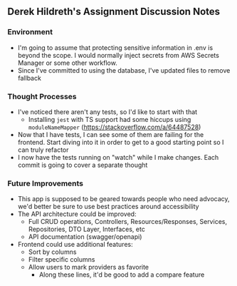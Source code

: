 ## Derek Hildreth's Assignment Discussion Notes

### Environment
 - I'm going to assume that protecting sensitive information in .env is beyond the scope.  I would normally inject secrets from AWS Secrets Manager or some other workflow.
 - Since I've committed to using the database, I've updated files to remove fallback

### Thought Processes
 - I've noticed there aren't any tests, so I'd like to start with that
   - Installing `jest` with TS support had some hiccups using `moduleNameMapper` (https://stackoverflow.com/a/64487528)
 - Now that I have tests, I can see some of them are failing for the frontend.  Start diving into it in order to get to a good starting point so I can truly refactor
 - I now have the tests running on "watch" while I make changes.  Each commit is going to cover a separate thought

### Future Improvements
  - This app is supposed to be geared towards people who need advocacy, we'd better be sure to use best practices around accessibility
  - The API architecture could be improved:
    - Full CRUD operations, Controllers, Resources/Responses, Services, Repositories, DTO Layer, Interfaces, etc
    - API documentation (swagger/openapi)
  - Frontend could use additional features:
    - Sort by columns
    - Filter specific columns
    - Allow users to mark providers as favorite
      - Along these lines, it'd be good to add a compare feature

